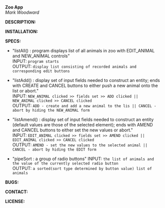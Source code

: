 **Zoo App**  
_Mark Woodward_

**DESCRIPTION:**  

**INSTALLATION:**  

**SPECS:**  
* "listAll() : program displays list of all animals in zoo with EDIT_ANIMAL and NEW_ANIMAL controls"  
INPUT:   `program starts`  
OUTPUT:  `display list consisting of recorded animals and corresponding edit buttons`

* "listAdd() : display set of input fields needed to construct an entity; ends with CREATE and CANCEL buttons to either push a new animal onto the list or abort."  
INPUT:  `NEW_ANIMAL clicked >> fields set >> ADD clicked || NEW_ANIMAL clicked >> CANCEL clicked`  
OUTPUT:  `ADD - create and add a new animal to the lis || CANCEL - abort by hiding the NEW_ANIMAL form`

* "listAmend() : display set of input fields needed to construct an entity (default values are those of the selected element); ends with AMEND and CANCEL buttons to either set the new values or abort."   
INPUT:  `EDIT_ANIMAL clicked >> fields set >> AMEND clicked || EDIT_ANIMAL clicked >> CANCEL clicked`  
OUTPUT:  `AMEND - set the new values to the selected animal || CANCEL - abort by hiding the EDIT form`

* "pipeSort : a group of radio buttons"
INPUT:  `the list of animals and the value of the currently selected radio button`  
OUTPUT:  `a sorted(sort type determined by button value) list of animals`

**BUGS:**  

**CONTACT:**  

**LICENSE:**  
